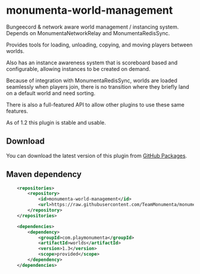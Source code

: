 # monumenta-world-management

Bungeecord & network aware world management / instancing system. Depends on MonumentaNetworkRelay and MonumentaRedisSync.

Provides tools for loading, unloading, copying, and moving players between worlds.

Also has an instance awareness system that is scoreboard based and configurable, allowing instances to be created on demand.

Because of integration with MonumentaRedisSync, worlds are loaded seamlessly when players join, there is no transition where they briefly land on a default world and need sorting.

There is also a full-featured API to allow other plugins to use these same features.

As of 1.2 this plugin is stable and usable.

## Download
You can download the latest version of this plugin from [GitHub Packages](https://github.com/TeamMonumenta/monumenta-world-management/packages).

## Maven dependency
```xml
    <repositories>
        <repository>
            <id>monumenta-world-management</id>
            <url>https://raw.githubusercontent.com/TeamMonumenta/monumenta-world-management/master/mvn-repo/</url>
        </repository>
    </repositories>

    <dependencies>
        <dependency>
            <groupId>com.playmonumenta</groupId>
            <artifactId>worlds</artifactId>
            <version>1.3</version>
            <scope>provided</scope>
        </dependency>
    </dependencies>
```
